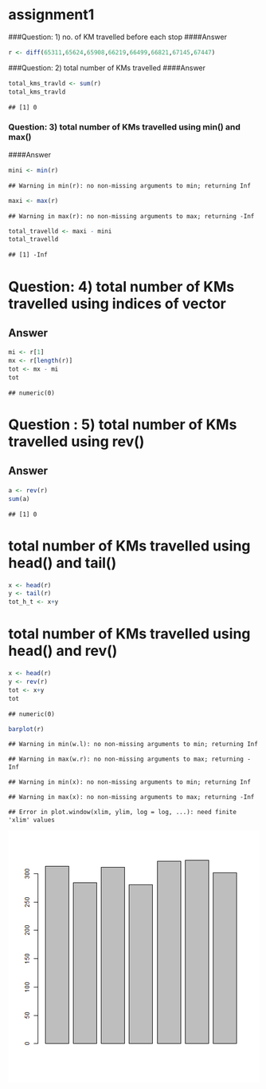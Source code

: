 # assignment1





###Question: 1) no. of KM travelled before each stop
####Answer

```r
r <- diff(65311,65624,65908,66219,66499,66821,67145,67447)
```
###Question: 2) total number of KMs travelled 
####Answer 

```r
total_kms_travld <- sum(r) 
total_kms_travld
```

```
## [1] 0
```
### Question: 3) total number of KMs travelled using min() and max()
####Answer 

```r
mini <- min(r)
```

```
## Warning in min(r): no non-missing arguments to min; returning Inf
```

```r
maxi <- max(r)
```

```
## Warning in max(r): no non-missing arguments to max; returning -Inf
```

```r
total_travelld <- maxi - mini 
total_travelld
```

```
## [1] -Inf
```
# Question: 4) total number of KMs travelled using indices of vector
## Answer

```r
mi <- r[1]
mx <- r[length(r)]
tot <- mx - mi 
tot
```

```
## numeric(0)
```
# Question : 5) total number of KMs travelled using rev()
## Answer

```r
a <- rev(r)
sum(a)
```

```
## [1] 0
```

# total number of KMs travelled using head() and tail()

```r
x <- head(r)
y <- tail(r)
tot_h_t <- x+y
```
# total number of KMs travelled using head() and rev()

```r
x <- head(r)
y <- rev(r)
tot <- x+y
tot
```

```
## numeric(0)
```

```r
barplot(r)
```

```
## Warning in min(w.l): no non-missing arguments to min; returning Inf
```

```
## Warning in max(w.r): no non-missing arguments to max; returning -Inf
```

```
## Warning in min(x): no non-missing arguments to min; returning Inf
```

```
## Warning in max(x): no non-missing arguments to max; returning -Inf
```

```
## Error in plot.window(xlim, ylim, log = log, ...): need finite 'xlim' values
```

![plot of chunk unnamed-chunk-8](figure/unnamed-chunk-8-1.png)
